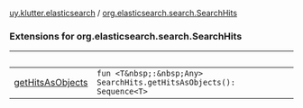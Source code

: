 [uy.klutter.elasticsearch](../index.md) / [org.elasticsearch.search.SearchHits](.)


### Extensions for org.elasticsearch.search.SearchHits

|&nbsp;|&nbsp;|
|---|---|
| [getHitsAsObjects](get-hits-as-objects.md) | `fun <T&nbsp;:&nbsp;Any> SearchHits.getHitsAsObjects(): Sequence<T>` |
